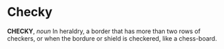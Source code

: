 # Checky

**CHECKY**, _noun_ In heraldry, a border that has more than two rows of checkers, or when the bordure or shield is checkered, like a chess-board.